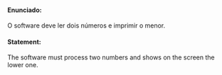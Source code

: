 #### Enunciado:

O software deve ler dois números e imprimir o menor.

#### Statement:

The software must process two numbers and shows on the screen the lower one.